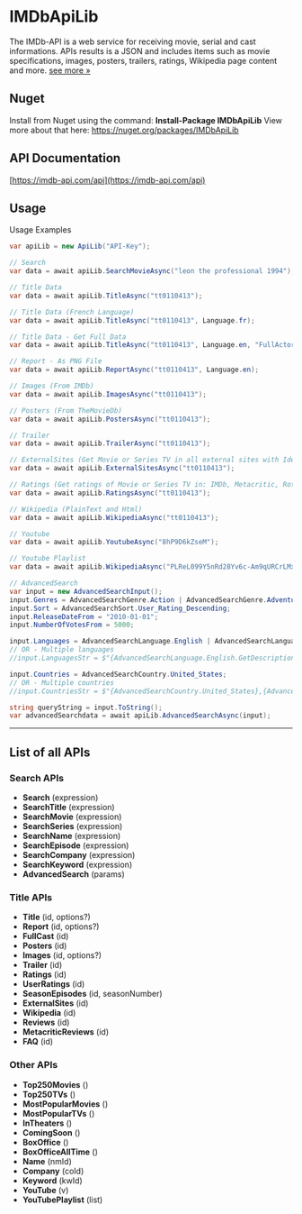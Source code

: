 # IMDbApiLib
The IMDb-API is a web service for receiving movie, serial and cast informations. APIs results is a JSON and includes items such as movie specifications, images, posters, trailers, ratings, Wikipedia page content and more. [see more »](https://imdb-api.com)

## Nuget
Install from Nuget using the command: **Install-Package IMDbApiLib** View more about that here:  https://nuget.org/packages/IMDbApiLib

## API Documentation
[https://imdb-api.com/api](https://imdb-api.com/api)

## Usage
Usage Examples
```csharp
var apiLib = new ApiLib("API-Key");

// Search
var data = await apiLib.SearchMovieAsync("leon the professional 1994");

// Title Data
var data = await apiLib.TitleAsync("tt0110413");

// Title Data (French Language)
var data = await apiLib.TitleAsync("tt0110413", Language.fr);

// Title Data - Get Full Data
var data = await apiLib.TitleAsync("tt0110413", Language.en, "FullActor,FullCast,Posters,Images,Trailer,Ratings,Wikipedia");

// Report - As PNG File
var data = await apiLib.ReportAsync("tt0110413", Language.en);

// Images (From IMDb)
var data = await apiLib.ImagesAsync("tt0110413");

// Posters (From TheMovieDb)
var data = await apiLib.PostersAsync("tt0110413");

// Trailer
var data = await apiLib.TrailerAsync("tt0110413");

// ExternalSites (Get Movie or Series TV in all external sites with Identifier and URL)
var data = await apiLib.ExternalSitesAsync("tt0110413");

// Ratings (Get ratings of Movie or Series TV in: IMDb, Metacritic, RottenTommatoes, TheMovieDb and TV.com)
var data = await apiLib.RatingsAsync("tt0110413");

// Wikipedia (PlainText and Html)
var data = await apiLib.WikipediaAsync("tt0110413");

// Youtube
var data = await apiLib.YoutubeAsync("8hP9D6kZseM");

// Youtube Playlist
var data = await apiLib.WikipediaAsync("PLReL099Y5nRd28Yv6c-Am9qURCrLMxBmK");

// AdvancedSearch
var input = new AdvancedSearchInput();
input.Genres = AdvancedSearchGenre.Action | AdvancedSearchGenre.Adventure;
input.Sort = AdvancedSearchSort.User_Rating_Descending;
input.ReleaseDateFrom = "2010-01-01";
input.NumberOfVotesFrom = 5000;

input.Languages = AdvancedSearchLanguage.English | AdvancedSearchLanguage.French;
// OR - Multiple languages
//input.LanguagesStr = $"{AdvancedSearchLanguage.English.GetDescription()},{AdvancedSearchLanguage.French.GetDescription()}";

input.Countries = AdvancedSearchCountry.United_States;
// OR - Multiple countries
//input.CountriesStr = $"{AdvancedSearchCountry.United_States},{AdvancedSearchCountry.France},{AdvancedSearchCountry.United_Kingdom}";

string queryString = input.ToString();
var advancedSearchdata = await apiLib.AdvancedSearchAsync(input);
```

----
## List of all APIs
### Search APIs
* **Search** (expression)
* **SearchTitle** (expression)
* **SearchMovie** (expression)
* **SearchSeries** (expression)
* **SearchName** (expression)
* **SearchEpisode** (expression)
* **SearchCompany** (expression)
* **SearchKeyword** (expression)
* **AdvancedSearch** (params)

### Title APIs
* **Title** (id, options?)
* **Report** (id, options?)
* **FullCast** (id)
* **Posters** (id)
* **Images** (id, options?)
* **Trailer** (id)
* **Ratings** (id)
* **UserRatings** (id)
* **SeasonEpisodes** (id, seasonNumber)
* **ExternalSites** (id)
* **Wikipedia** (id)
* **Reviews** (id)
* **MetacriticReviews** (id)
* **FAQ** (id)

### Other APIs
* **Top250Movies** ()
* **Top250TVs** ()
* **MostPopularMovies** ()
* **MostPopularTVs** ()
* **InTheaters** ()
* **ComingSoon** ()
* **BoxOffice** ()
* **BoxOfficeAllTime** ()
* **Name** (nmId)
* **Company** (coId)
* **Keyword** (kwId)
* **YouTube** (v)
* **YouTubePlaylist** (list)